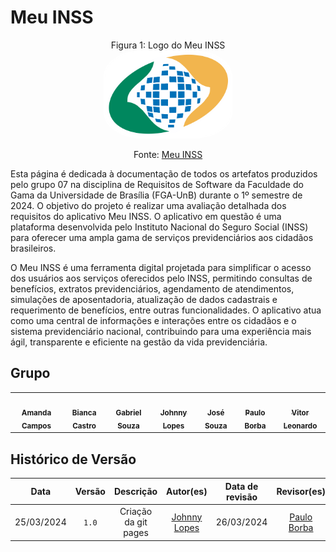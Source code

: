 # Meu INSS
<p align="center" > <font>Figura 1: Logo do Meu INSS</font> <br><img style="border: 2px solid white; border-radius: 30%" src="imagens/inss-logo.png" width = 40%></p>
<p align="center" > <font>Fonte: <a href="https://meu.inss.gov.br/#/login">Meu INSS</a></font> <br></p>

Esta página é dedicada à documentação de todos os artefatos produzidos pelo grupo 07 na disciplina de Requisitos de Software da Faculdade do Gama da Universidade de Brasília (FGA-UnB) durante o 1º semestre de 2024. O objetivo do projeto é realizar uma avaliação detalhada dos requisitos do aplicativo Meu INSS. O aplicativo em questão é uma plataforma desenvolvida pelo Instituto Nacional do Seguro Social (INSS) para oferecer uma ampla gama de serviços previdenciários aos cidadãos brasileiros.

O Meu INSS é uma ferramenta digital projetada para simplificar o acesso dos usuários aos serviços oferecidos pelo INSS, permitindo consultas de benefícios, extratos previdenciários, agendamento de atendimentos, simulações de aposentadoria, atualização de dados cadastrais e requerimento de benefícios, entre outras funcionalidades. O aplicativo atua como uma central de informações e interações entre os cidadãos e o sistema previdenciário nacional, contribuindo para uma experiência mais ágil, transparente e eficiente na gestão da vida previdenciária.
## Grupo
<table>
  <tr>
    <td align="center"><a href="https://github.com/acamposs"><img style="border-radius: 50%;" src="https://github.com/acamposs.png" width="100px;" alt=""/><br /><sub><b>Amanda Campos</b></sub></a><br /><a href="Link git" title="Rocketseat"></a></td>
    <td align="center"><a href="https://github.com/BiancaPatrocinio7"><img style="border-radius: 50%;" src="https://github.com/BiancaPatrocinio7.png" width="100px;" alt=""/><br /><sub><b>Bianca Castro</b></sub></a><br /><a href="Link git" title="Rocketseat"></a></td>
    <td align="center"><a href="https://github.com/GabrielMS00"><img style="border-radius: 50%;" src="https://github.com/GabrielMS00.png" width="100px;" alt=""/><br /><sub><b>Gabriel Souza</b></sub></a><br /><a href="Link git" title="Rocketseat"></a></td>
        <td align="center"><a href="https://github.com/JohnnyLopess"><img style="border-radius: 50%;" src="https://github.com/JohnnyLopess.png" width="100px;" alt=""/><br /><sub><b>Johnny Lopes</b></sub></a><br />
        <td align="center"><a href="https://github.com/JoseFilipi"><img style="border-radius: 50%;" src="https://github.com/JoseFilipi.png" width="100px;" alt=""/><br /><sub><b>José Souza</b></sub></a><br />
    <td align="center"><a href="https://github.com/paulohborba"><img style="border-radius: 50%;" src="https://github.com/paulohborba.png" width="100px;" alt=""/><br /><sub><b>Paulo Borba</b></sub></a><br />
    <td align="center"><a href="https://github.com/vitorfleonardo"><img style="border-radius: 50%;" src="https://github.com/vitorfleonardo.png" width="100px;" alt=""/><br /><sub><b>Vitor Leonardo</b></sub></a><br />
  </tr>
</table>

## Histórico de Versão
| Data | Versão | Descrição | Autor(es) | Data de revisão | Revisor(es) |
| :-: | :-: | :-: | :-: | :-: | :-: |
| 25/03/2024 | `1.0`  | Criação da git pages | [Johnny Lopes](https://github.com/JohnnyLopess) | 26/03/2024 | [Paulo Borba](https://github.com/paulohborba) |